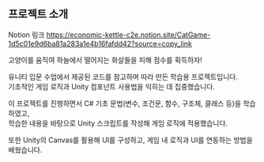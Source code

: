 ## 프로젝트 소개

Notion 링크
https://economic-kettle-c2e.notion.site/CatGame-1d5c01e9d6ba81a283a1e4b16fafdd42?source=copy_link

고양이를 움직여 하늘에서 떨어지는 화살들을 피해 점수를 획득하자!

유니티 입문 수업에서 제공된 코드를 참고하며 따라 만든 학습용 프로젝트입니다.  
기초적인 게임 로직과 Unity 컴포넌트 사용법을 익히는 데 집중했습니다.

이 프로젝트를 진행하면서 C# 기초 문법(변수, 조건문, 함수, 구조체, 클래스 등)을 학습하였고,  
학습한 내용을 바탕으로 Unity 스크립트를 작성해 게임 로직에 적용했습니다.

또한 Unity의 Canvas를 활용해 UI를 구성하고, 게임 내 로직과 UI를 연동하는 방법을 배웠습니다.
